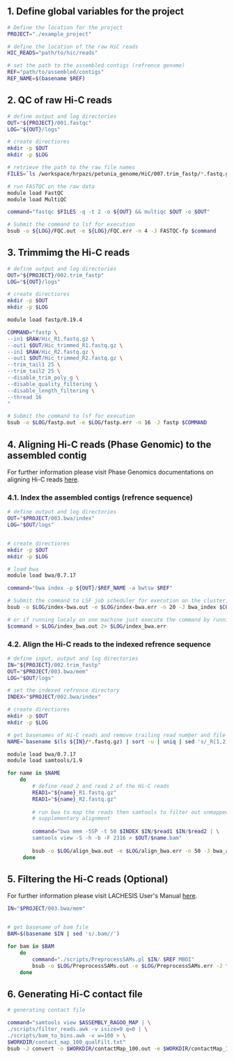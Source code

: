 
## 1. Define global variables for the project


```bash
# Define the location for the project 
PROJECT="./example_project"

# define the location of the raw HiC reads
HIC_READS="path/to/hic/reads"

# set the path to the assembled contigs (refrence genome)
REF="path/to/assembled/contigs"
REF_NAME=$(basename $REF)
```

## 2. QC of raw Hi-C reads


```bash
# define output and log directories
OUT="${PROJECT}/001.fastqc"
LOG="${OUT}/logs"

# create directiores
mkdir -p $OUT
mkdir -p $LOG

# retrieve the path to the raw file names
FILES=`ls /workspace/hrpazs/petunia_genome/HiC/007.trim_fastp/*.fastq.gz`

# run FASTQC on the raw data
module load FastQC
module load MultiQC

command="fastqc $FILES -q -t 2 -o ${OUT} && multiqc $OUT -o $OUT"

# Submit the command to lsf for execution 
bsub -o ${LOG}/FQC.out -e ${LOG}/FQC.err -n 4 -J FASTQC-fp $command

```

## 3. Trimmimg the Hi-C reads


```bash
# define output and log directories
OUT="${PROJECT}/002.trim_fastp"
LOG="${OUT}/logs"

# create directiores
mkdir -p $OUT
mkdir -p $LOG

module load fastp/0.19.4

COMMAND="fastp \
--in1 $RAW/Hic_R1.fastq.gz \
--out1 $OUT/Hic_trimmed_R1.fastq.gz \
--in1 $RAW/Hic_R2.fastq.gz \
--out1 $OUT/Hic_trimmed_R2.fastq.gz \
--trim_tail1 25 \
--trim_tail2 25 \
--disable_trim_poly_g \
--disable_quality_filtering \
--disable_length_filtering \
--thread 16
"

# Submit the command to lsf for execution
bsub -o $LOG/fastp.out -e $LOG/fastp.err -n 16 -J fastp $COMMAND
```

## 4. Aligning Hi-C reads (Phase Genomic) to the assembled contig 
For further information please visit Phase Genomics documentations on aligning Hi-C reads [here](https://phasegenomics.github.io/2019/09/19/hic-alignment-and-qc.html).

### 4.1. Index the assembled contigs (refrence sequence)


```bash
# define output and log directories
OUT="$PROJECT/003.bwa/index"
LOG="$OUT/logs"


# create directiores
mkdir -p $OUT
mkdir -p $LOG

# load bwa
module load bwa/0.7.17

command="bwa index -p ${OUT}/$REF_NAME -a bwtsw $REF"

# Submit the command to LSF job scheduler for execution on the cluster:
bsub -o $LOG/index-bwa.out -e $LOG/index-bwa.err -n 20 -J bwa_index $COMMAND

# or if running localy on one machine just execute the command by running:
$command > $LOG/index_bwa.out 2> $LOG/index_bwa.err
```

### 4.2. Align the Hi-C reads to the indexed refrence sequence


```bash
# define input, output and log directories
IN="${PROJECT}/002.trim_fastp"
OUT="$PROJECT/003.bwa/mem"
LOG="$OUT/logs"

# set the indexed refrence directory
INDEX="$PROJECT/002.bwa/index"

# create directiores
mkdir -p $OUT
mkdir -p $LOG

# get basenames of Hi-C reads and remove trailing read number and file extension
NAME=`basename $(ls ${IN}/*.fastq.gz) | sort -u | uniq | sed 's/_R[1,2].fastq.gz//g'`

module load bwa/0.7.17
module load samtools/1.9

for name in $NAME
    do
        # define read 2 and read 2 of the Hi-C reads
        READ1="${name}_R1.fastq.gz"
        READ1="${name}_R2.fastq.gz"
        
        # run bwa to map the reads then samtools to filter out unmapped reads, unmmaped mate, not primary alignment and 
        # supplementary alignment
        
        command="bwa mem -5SP -t 50 $INDEX $IN/$read1 $IN/$read2 | \
        samtools view -S -h -b -F 2316 > $OUT/$name.bam"
          
        bsub -o $LOG/align_bwa.out -e $LOG/align_bwa.err -n 50 -J bwa_align $command
     done
```

## 5. Filtering the Hi-C reads (Optional)
For further information please visit LACHESIS User's Manual [here](https://github.com/shendurelab/LACHESIS#4-filtering-the-hi-c-reads).


```bash
IN="$PROJECT/003.bwa/mem"


# get basename of bam file
BAM=$(basename $IN | sed 's/.bam//')

for bam in $BAM
    do
        command="./scripts/PreprocessSAMs.pl $IN/ $REF MBOI"
        bsub -o $LOG/PreprocessSAMs.out -e $LOG/PreprocessSAMs.err -J filter $command
    done    
```

## 6. Generating Hi-C contact file


```bash
# generating contact file

command="samtools view $ASSEMBLY_RAGOO_MAP | \
./scripts/filter_reads.awk -v isize=0 q=0 | \
./scripts/bam_to_bins.awk -v w=100 > \
$WORKDIR/contact_map_100_qualFilt.txt"
bsub -J convert -o $WORKDIR/contactMap_100.out -e $WORKDIR/contactMap_100.err $command
```
